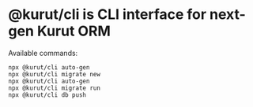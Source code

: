 # @kurut/cli is CLI interface for next-gen Kurut ORM

Available commands:

```
npx @kurut/cli auto-gen
npx @kurut/cli migrate new
npx @kurut/cli auto-gen
npx @kurut/cli migrate run
npx @kurut/cli db push
```
